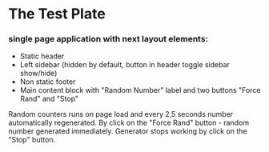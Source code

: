 # The Test Plate

### single page application with next layout elements:

- Static header
- Left sidebar (hidden by default, button in header toggle sidebar show/hide)
- Non static footer
- Main content block with "Random Number" label and two buttons "Force Rand" and "Stop"

Random counters runs on page load and every 2,5 seconds number automatically regenerated.
By click on the "Force Rand" button - random number generated immediately.
Generator stops working by click on the "Stop" button.
